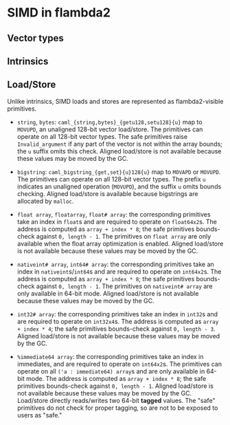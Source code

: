 
# SIMD in flambda2

## Vector types

<!-- CR mslater: more docs -->

## Intrinsics

<!-- CR mslater: more docs -->

## Load/Store

Unlike intrinsics, SIMD loads and stores are represented as flambda2-visible primitives.

- `string`, `bytes`: `caml_{string,bytes}_{getu128,setu128}{u}` map to `MOVUPD`, an unaligned 128-bit vector load/store.
  The primitives can operate on all 128-bit vector types.
  The safe primitives raise `Invalid_argument` if any part of the vector is not within the array bounds; the `u` suffix omits this check.
  Aligned load/store is not available because these values may be moved by the GC.

- `bigstring`: `caml_bigstring_{get,set}{u}128{u}` map to `MOVAPD` or `MOVUPD`.
  The primitives can operate on all 128-bit vector types.
  The prefix `u` indicates an unaligned operation (`MOVUPD`), and the suffix `u` omits bounds checking.
  Aligned load/store is available because bigstrings are allocated by `malloc`.

- `float array`, `floatarray`, `float# array`: the corresponding primitives take an index in `float`s and are required to operate on `float64x2`s.
  The address is computed as `array + index * 8`; the safe primitives bounds-check against `0, length - 1`.
  The primitives on `float array` are only available when the float array optimization is enabled.
  Aligned load/store is not available because these values may be moved by the GC.

- `nativeint# array`, `int64# array`: the corresponding primitives take an index in `nativeint`s/`int64`s and are required to operate on `int64x2`s.
  The address is computed as `array + index * 8`; the safe primitives bounds-check against `0, length - 1`.
  The primitives on `nativeint# array` are only available in 64-bit mode.
  Aligned load/store is not available because these values may be moved by the GC.

- `int32# array`: the corresponding primitives take an index in `int32`s and are required to operate on `int32x4`s.
  The address is computed as `array + index * 4`; the safe primitives bounds-check against `0, length - 3`.
  Aligned load/store is not available because these values may be moved by the GC.

- `%immediate64 array`: the corresponding primitives take an index in immediates, and are required to operate on `int64x2`s.
  The primitives can operate on all `('a : immediate64) array`s and are only available in 64-bit mode.
  The address is computed as `array + index * 8`; the safe primitives bounds-check against `0, length - 1`.
  Aligned load/store is not available because these values may be moved by the GC.
  Load/store directly reads/writes two 64-bit **tagged** values. The "safe" primitives do not check for proper tagging,
  so are not to be exposed to users as "safe."
